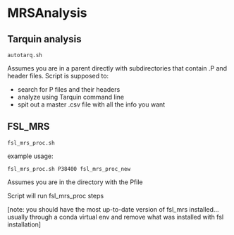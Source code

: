 # MRSAnalysis

## Tarquin analysis

```
autotarq.sh
```

Assumes you are in a parent directly with subdirectories that contain .P and header files.
Script is supposed to:
- search for P files and their headers
- analyze using Tarquin command line
- spit out a master .csv file with all the info you want

## FSL_MRS

```
fsl_mrs_proc.sh
```

example usage:

```
fsl_mrs_proc.sh P38400 fsl_mrs_proc_new
```

Assumes you are in the directory with the Pfile

Script will run fsl_mrs_proc steps

[note: you should have the most up-to-date version of fsl_mrs installed... usually through a conda virtual env and remove what was installed with fsl installation]